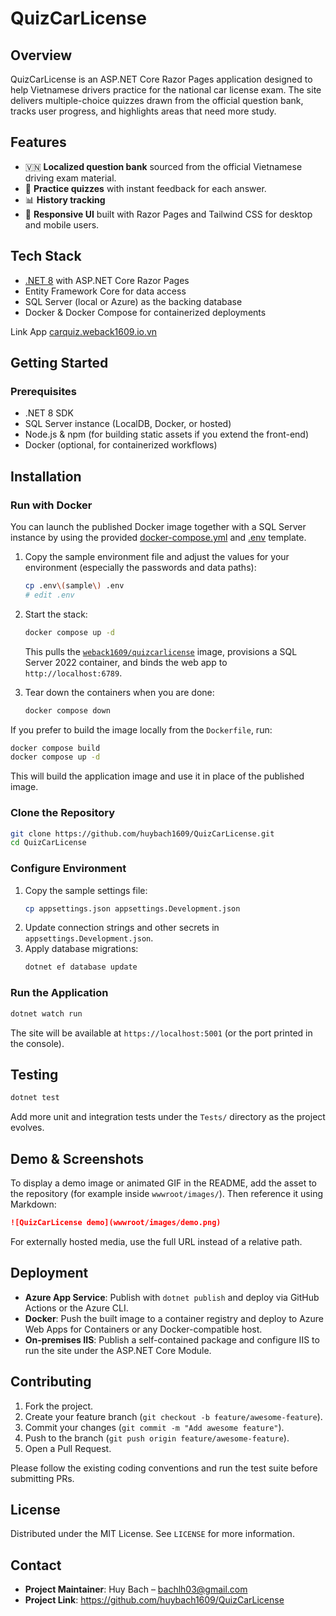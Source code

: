 # QuizCarLicense

## Overview
QuizCarLicense is an ASP.NET Core Razor Pages application designed to help Vietnamese drivers practice for the national car license exam. The site delivers multiple-choice quizzes drawn from the official question bank, tracks user progress, and highlights areas that need more study.

## Features
- 🇻🇳 **Localized question bank** sourced from the official Vietnamese driving exam material.
- 📝 **Practice quizzes** with instant feedback for each answer.
- 📊 **History tracking**
- 📱 **Responsive UI** built with Razor Pages and Tailwind CSS for desktop and mobile users.

## Tech Stack
- [.NET 8](https://dotnet.microsoft.com/) with ASP.NET Core Razor Pages
- Entity Framework Core for data access
- SQL Server (local or Azure) as the backing database
- Docker & Docker Compose for containerized deployments

Link App [carquiz.weback1609.io.vn](https://carquiz.weback1609.io.vn/)

## Getting Started
### Prerequisites
- .NET 8 SDK
- SQL Server instance (LocalDB, Docker, or hosted)
- Node.js & npm (for building static assets if you extend the front-end)
- Docker (optional, for containerized workflows)


## Installation
### Run with Docker

You can launch the published Docker image together with a SQL Server instance by using the provided [docker-compose.yml](https://github.com/huybach1609/QuizCarLicense/blob/main/docker-compose.yml) and [.env](https://github.com/huybach1609/QuizCarLicense/blob/main/sample%20(env)) template.

1. Copy the sample environment file and adjust the values for your environment (especially the passwords and data paths):

   ```bash
   cp .env\(sample\) .env
   # edit .env
   ```
2. Start the stack:
   ```bash
   docker compose up -d
   ```
   This pulls the [`weback1609/quizcarlicense`](https://hub.docker.com/r/weback1609/quizcarlicense) image, provisions a SQL Server 2022 container, and binds the web app to `http://localhost:6789`.
3. Tear down the containers when you are done:
   ```bash
   docker compose down
   ```

If you prefer to build the image locally from the `Dockerfile`, run:
```bash
docker compose build
docker compose up -d
```
This will build the application image and use it in place of the published image.
### Clone the Repository
```bash
git clone https://github.com/huybach1609/QuizCarLicense.git
cd QuizCarLicense
```

### Configure Environment
1. Copy the sample settings file:
   ```bash
   cp appsettings.json appsettings.Development.json
   ```
2. Update connection strings and other secrets in `appsettings.Development.json`.
3. Apply database migrations:
   ```bash
   dotnet ef database update
   ```

### Run the Application
```bash
dotnet watch run
```
The site will be available at `https://localhost:5001` (or the port printed in the console).


## Testing
```bash
dotnet test
```
Add more unit and integration tests under the `Tests/` directory as the project evolves.

## Demo & Screenshots
To display a demo image or animated GIF in the README, add the asset to the repository (for example inside `wwwroot/images/`). Then reference it using Markdown:
```markdown
![QuizCarLicense demo](wwwroot/images/demo.png)
```
For externally hosted media, use the full URL instead of a relative path.

## Deployment
- **Azure App Service**: Publish with `dotnet publish` and deploy via GitHub Actions or the Azure CLI.
- **Docker**: Push the built image to a container registry and deploy to Azure Web Apps for Containers or any Docker-compatible host.
- **On-premises IIS**: Publish a self-contained package and configure IIS to run the site under the ASP.NET Core Module.

## Contributing
1. Fork the project.
2. Create your feature branch (`git checkout -b feature/awesome-feature`).
3. Commit your changes (`git commit -m "Add awesome feature"`).
4. Push to the branch (`git push origin feature/awesome-feature`).
5. Open a Pull Request.

Please follow the existing coding conventions and run the test suite before submitting PRs.

## License
Distributed under the MIT License. See `LICENSE` for more information.

## Contact
- **Project Maintainer**: Huy Bach – <bachlh03@gmail.com>
- **Project Link**: https://github.com/huybach1609/QuizCarLicense
